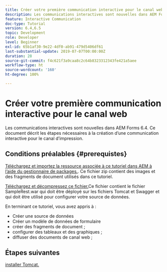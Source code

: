 ```yaml
---
title: Créer votre première communication interactive pour le canal web
description: Les communications interactives sont nouvelles dans AEM Forms 6.4. Ce document décrit les étapes nécessaires à la création d’une communication interactive pour le canal web.
feature: Interactive Communication
doc-type: Tutorial
version: 6.4,6.5
topic: Development
role: Developer
level: Beginner
exl-id: 65b1af30-9e22-4df0-ab91-479d5406df61
last-substantial-update: 2019-07-07T00:00:00Z
duration: 28
source-git-commit: f4c621f3a9caa8c2c64b8323312343fe421a5aee
workflow-type: ht
source-wordcount: '160'
ht-degree: 100%

---
```


# Créer votre première communication interactive pour le canal web

Les communications interactives sont nouvelles dans AEM Forms 6.4. Ce document décrit les étapes nécessaires à la création d’une communication interactive pour le canal d’impression.

## Conditions préalables {#prerequistes}

[Téléchargez et importez la ressource associée à ce tutoriel dans AEM à l’aide du gestionnaire de packages.](assets/gettingstartedassets.zip). Ce fichier zip contient des images et des fragments de document utilisés dans ce tutoriel.

[Téléchargez et décompressez ce fichier.](assets/warfileandswaggerfile.zip)Ce fichier contient le fichier SampleRest.war qui doit être déployé sur les fichiers Tomcat et Swagger et qui doit être utilisé pour configurer votre source de données.

En terminant ce tutoriel, vous avez appris à :

* Créer une source de données
* Créer un modèle de données de formulaire
* créer des fragments de document ;
* configurer des tableaux et des graphiques ;
* diffuser des documents de canal web ;

## Étapes suivantes

[installer Tomcat.](./partone.md)
